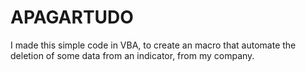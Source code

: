 # APAGARTUDO
I made this simple code in VBA, to create an macro that automate the deletion of some data from an indicator, from my company.
